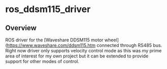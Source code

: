 # ros_ddsm115_driver

## Overview

ROS driver for the [Waveshare DDSM115 motor wheel](https://www.waveshare.com/ddsm115.htm connected through RS485 bus. Right now driver only supports velocity control mode as this was my prime area of interest for my own project but it can be extended to provide support for other modes of control.

